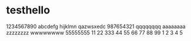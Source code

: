 # testhello
1234567890
abcdefg
hijklmn
qazwsxedc
987654321
qqqqqqqq
aaaaaaaa
zzzzzzzz
wwwwwwww
55555555
11
22
333
44
55
66
77
88
99
1
2
3
4
5